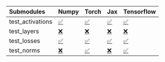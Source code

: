 | Submodules       | Numpy                                                                                                                           | Torch                                                                                                                           | Jax                                                                                                                             | Tensorflow                                                                                                                      |
|:-----------------|:--------------------------------------------------------------------------------------------------------------------------------|:--------------------------------------------------------------------------------------------------------------------------------|:--------------------------------------------------------------------------------------------------------------------------------|:--------------------------------------------------------------------------------------------------------------------------------|
| test_activations | <a href="https://github.com/unifyai/ivy/runs/7985332492?check_suite_focus=true" rel="noopener noreferrer" target="_blank">✅</a> | <a href="https://github.com/unifyai/ivy/runs/7985332748?check_suite_focus=true" rel="noopener noreferrer" target="_blank">✅</a> | <a href="https://github.com/unifyai/ivy/runs/7985333039?check_suite_focus=true" rel="noopener noreferrer" target="_blank">✅</a> | <a href="https://github.com/unifyai/ivy/runs/7985333302?check_suite_focus=true" rel="noopener noreferrer" target="_blank">✅</a> |
| test_layers      | <a href="https://github.com/unifyai/ivy/runs/7985332555?check_suite_focus=true" rel="noopener noreferrer" target="_blank">❌</a> | <a href="https://github.com/unifyai/ivy/runs/7985332823?check_suite_focus=true" rel="noopener noreferrer" target="_blank">❌</a> | <a href="https://github.com/unifyai/ivy/runs/7985333106?check_suite_focus=true" rel="noopener noreferrer" target="_blank">❌</a> | <a href="https://github.com/unifyai/ivy/runs/7985333373?check_suite_focus=true" rel="noopener noreferrer" target="_blank">❌</a> |
| test_losses      | <a href="https://github.com/unifyai/ivy/runs/7985332608?check_suite_focus=true" rel="noopener noreferrer" target="_blank">✅</a> | <a href="https://github.com/unifyai/ivy/runs/7985332887?check_suite_focus=true" rel="noopener noreferrer" target="_blank">✅</a> | <a href="https://github.com/unifyai/ivy/runs/7985333153?check_suite_focus=true" rel="noopener noreferrer" target="_blank">✅</a> | <a href="https://github.com/unifyai/ivy/runs/7985333430?check_suite_focus=true" rel="noopener noreferrer" target="_blank">✅</a> |
| test_norms       | <a href="https://github.com/unifyai/ivy/runs/7985332670?check_suite_focus=true" rel="noopener noreferrer" target="_blank">❌</a> | <a href="https://github.com/unifyai/ivy/runs/7985332977?check_suite_focus=true" rel="noopener noreferrer" target="_blank">✅</a> | <a href="https://github.com/unifyai/ivy/runs/7985333228?check_suite_focus=true" rel="noopener noreferrer" target="_blank">❌</a> | <a href="https://github.com/unifyai/ivy/runs/7985333502?check_suite_focus=true" rel="noopener noreferrer" target="_blank">✅</a> |